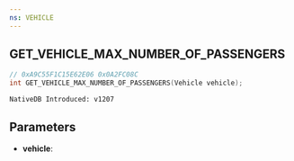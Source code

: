 ```yaml
---
ns: VEHICLE
---
```

## GET_VEHICLE_MAX_NUMBER_OF_PASSENGERS

```c
// 0xA9C55F1C15E62E06 0x0A2FC08C
int GET_VEHICLE_MAX_NUMBER_OF_PASSENGERS(Vehicle vehicle);
```

```
NativeDB Introduced: v1207
```

## Parameters
* **vehicle**:
